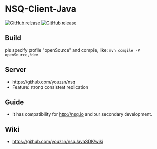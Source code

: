 # NSQ-Client-Java

[![GitHub release](https://img.shields.io/github/release/youzan/nsqJavaSDK.svg)](https://github.com/youzan/nsqJavaSDK/releases/latest)
[![GitHub release](https://img.shields.io/github/release/youzan/nsqJavaSDK/all.svg)](https://github.com/youzan/nsqJavaSDK/releases/tag/2.4.2-os-SNAPSHOT)

## Build
pls specify profile "openSource" and compile, like:
`mvn compile -P openSource,!dev`

## Server
* https://github.com/youzan/nsq
* Feature: strong consistent replication

## Guide
* It has compatibility for http://nsq.io and our secondary development.

## Wiki
* https://github.com/youzan/nsqJavaSDK/wiki
